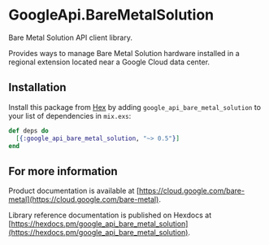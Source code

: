 # GoogleApi.BareMetalSolution

Bare Metal Solution API client library.

Provides ways to manage Bare Metal Solution hardware installed in a regional extension located near a Google Cloud data center.

## Installation

Install this package from [Hex](https://hex.pm) by adding
`google_api_bare_metal_solution` to your list of dependencies in `mix.exs`:

```elixir
def deps do
  [{:google_api_bare_metal_solution, "~> 0.5"}]
end
```

## For more information

Product documentation is available at [https://cloud.google.com/bare-metal](https://cloud.google.com/bare-metal).

Library reference documentation is published on Hexdocs at
[https://hexdocs.pm/google_api_bare_metal_solution](https://hexdocs.pm/google_api_bare_metal_solution).
